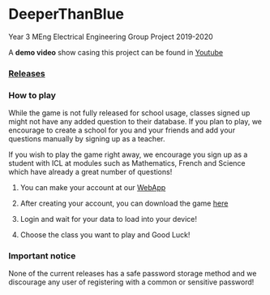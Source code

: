 # DeeperThanBlue
Year 3 MEng Electrical Engineering Group Project 2019-2020

A **demo video** show casing this project can be found in [Youtube](https://www.youtube.com/watch?v=Wbic4DHvuKo)

### [Releases](https://github.com/ej3517/DeeperThanBlue/releases/)

### How to play 
While the game is not fully released for school usage, classes signed up might not have any added question to their database. If you plan to play, we encourage to create a school for you and your friends and add your questions manually by signing up as a teacher. 

If you wish to play the game right away, we encourage you sign up as a student with ICL at modules such as Mathematics, French and Science which have already a great number of questions! 

1. You can make your account at our [WebApp](http://flappyfish.eu-gb.cf.appdomain.cloud/)

2. After creating your account, you can download the game [here](https://github.com/ej3517/DeeperThanBlue/releases/)

3. Login and wait for your data to load into your device! 

4. Choose the class you want to play and Good Luck! 

### Important notice
None of the current releases has a safe password storage method and we discourage any user of registering with a common or sensitive password! 
